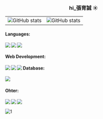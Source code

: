 <h3 align="center">hi_張育誠 ☀</h3>

<table border="0">
  <tbody>
    <tr>
      <td border="0">
        <a>
          <img alt="GitHub stats" src="https://github-readme-stats.vercel.app/api?username=joohnny3&show_icons=true" />
        </a>
      </td>
      <td border="0">
        <a>
          <img alt="GitHub stats" src="https://github-readme-stats.vercel.app/api/top-langs/?username=joohnny3">
        </a>
      </td>
    </tr>
  </tbody>
</table>

#### Languages:
<div>
<img align="left" src="https://img.shields.io/badge/-JavaScript-F7DF1E?logo=javascript&logoColor=black&style=for-the-badge"/>
<img align="left" src="https://img.shields.io/badge/-Java-007396?logo=CoffeeScript&logoColor=white&logoWidith=200&style=for-the-badge"/>
<img align="left" src="https://img.shields.io/badge/-Python-3776AB?logo=python&logoColor=white&style=for-the-badge"/>
<br>
</div>

#### Web Development:
<div>
<img align="left" src="https://img.shields.io/badge/-HTML5-E34F26?logo=html5&logoColor=white&style=for-the-badge"/>
<img align="left" src="https://img.shields.io/badge/-CSS3-1572B6?logo=css3&logoColor=white&style=for-the-badge"/>
<img align="left" src="https://img.shields.io/badge/-BootStrap-7952B3?logo=bootstrap&logoColor=white&style=for-the-badge"/>
</div>


#### Database:
<div>
<img align="left" src="https://img.shields.io/badge/-MySQL-4479A1?logo=mysql&logoColor=white&style=for-the-badge"/>
<br>
</div>

#### Ohter:
<div>
  
<img align="left" src="https://img.shields.io/badge/-Adobe Illustrator-FF9A00?logo=AdobeIllustrator&logoColor=white&style=for-the-badge"/>
<img align="left" src="https://img.shields.io/badge/-Adobe Photoshop-31A8FF?logo=AdobePhotoshop&logoColor=white&style=for-the-badge"/>
<img align="left" src="https://img.shields.io/badge/-Git-F05032?logo=Git&logoColor=white&style=for-the-badge"/>
<br>
</div>

![1](https://komarev.com/ghpvc/?username=joohnny3)

<!--
**joohnny3/joohnny3** is a ✨ _special_ ✨ repository because its `README.md` (this file) appears on your GitHub profile.




Here are some ideas to get you started:

- 🔭 I’m currently working on ...
- 🌱 I’m currently learning ...
- 👯 I’m looking to collaborate on ...
- 🤔 I’m looking for help with ...
- 💬 Ask me about ...
- 📫 How to reach me: ...
- 😄 Pronouns: ...
- ⚡ Fun fact: ...
-->
